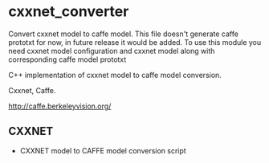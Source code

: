 # cxxnet_converter
Convert cxxnet model to caffe model. This file doesn't generate caffe prototxt for now, in future release it would be added.
To use this module you need cxxnet model configuration and cxxnet model along with corresponding caffe model prototxt

 C++ implementation of cxxnet model to caffe model conversion.
 
 Cxxnet, Caffe. 
 
 http://caffe.berkeleyvision.org/

 ## CXXNET
  - CXXNET model to CAFFE model conversion script
